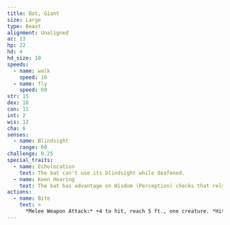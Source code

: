 ```yaml
---
title: Bat, Giant
size: Large
type: Beast
alignment: Unaligned
ac: 13
hp: 22
hd: 4
hd_size: 10
speeds:
  - name: walk
    speed: 10
  - name: fly
    speed: 60
str: 15
dex: 16
con: 11
int: 2
wis: 12
cha: 6
senses:
  - name: Blindsight
    range: 60
challenge: 0.25
special_traits:
  - name: Echolocation
    text: The bat can't use its blindsight while deafened.
  - name: Keen Hearing
    text: The bat has advantage on Wisdom (Perception) checks that rely on hearing.
actions:
  - name: Bite
    text: >
      *Melee Weapon Attack:* +4 to hit, reach 5 ft., one creature. *Hit:* 5 (1d6 + 2) piercing damage.
---
```

